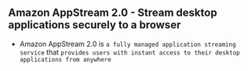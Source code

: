 ## Amazon AppStream 2.0 - Stream desktop applications securely to a browser

- Amazon AppStream 2.0 is `a fully managed application streaming service` that `provides users with instant access to their desktop applications from anywhere`
